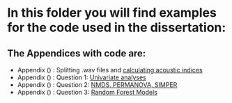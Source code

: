 # In this folder you will find examples for the code used in the dissertation: 
## The Appendices with code are:
- Appendix () : Splitting .wav files and [calculating acoustic indices](https://github.com/carlaleone/Dissertation/blob/main/Appendix%20Code/acoustic_indices.R)
- Appendix () : Question 1: [Univariate analyses](https://github.com/carlaleone/Dissertation/blob/main/Appendix%20Code/Appendix_Unvariate.R)
- Appendix () : Question 2: [NMDS, PERMANOVA, SIMPER](https://github.com/carlaleone/Dissertation/blob/main/Appendix%20Code/Appendix_NMDS.R)
- Appendix () : Question 3: [Random Forest Models](https://github.com/carlaleone/Dissertation/blob/main/Appendix%20Code/Appendix_RF.R)
